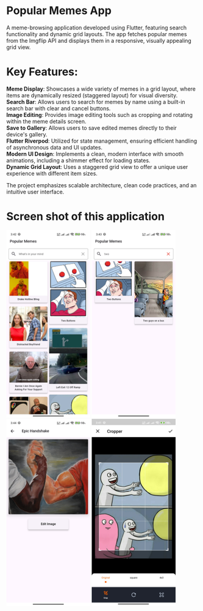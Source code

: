 # Popular Memes App
A meme-browsing application developed using Flutter, featuring search functionality and dynamic grid layouts. The app fetches popular memes from the Imgflip API and displays them in a responsive, visually appealing grid view.

# Key Features:
**Meme Display**: Showcases a wide variety of memes in a grid layout, where items are dynamically resized (staggered layout) for visual diversity.  
**Search Bar**: Allows users to search for memes by name using a built-in search bar with clear and cancel buttons.  
**Image Editing**: Provides image editing tools such as cropping and rotating within the meme details screen.  
**Save to Gallery**: Allows users to save edited memes directly to their device's gallery.  
**Flutter Riverpod**: Utilized for state management, ensuring efficient handling of asynchronous data and UI updates.  
**Modern UI Design**: Implements a clean, modern interface with smooth animations, including a shimmer effect for loading states.  
**Dynamic Grid Layout**: Uses a staggered grid view to offer a unique user experience with different item sizes.  

The project emphasizes scalable architecture, clean code practices, and an intuitive user interface.


# Screen shot of this application
<p float="left" >
<img src="https://github.com/md-arif-hossainn/graphics_cycle_task/blob/master/image/com.example.graphics_cycle1.jpg" width="220"/>
<img src="https://github.com/md-arif-hossainn/graphics_cycle_task/blob/master/image/com.example.graphics_cycle2.jpg" width="220"/>
<img src="https://github.com/md-arif-hossainn/graphics_cycle_task/blob/master/image/com.example.graphics_cycle3.jpg" width="220"/>
<img src="https://github.com/md-arif-hossainn/graphics_cycle_task/blob/master/image/com.example.graphics_cycle4.jpg"width="220"/>
</p>
